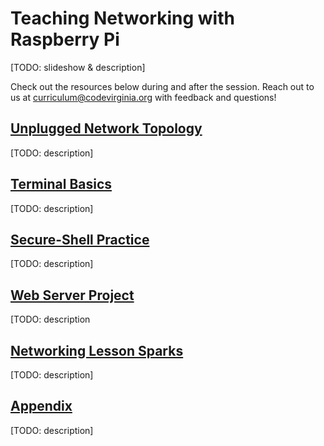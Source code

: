 <script>
    import {base} from '$app/paths'
</script>

# Teaching Networking with Raspberry Pi

[TODO: slideshow & description]

Check out the resources below during and after the session. Reach out to us at [curriculum@codevirginia.org]() with feedback and questions!

<!-- :::box -->
## [Unplugged Network Topology]({base}/unplugged-topology)

[TODO: description]

<!-- ::button[View Materials]{href="{base}/unplugged-topology/instructions"}
::button[View Sample Lesson Plan]{href="{base}/unplugged-topology/lesson-plan"}
::button[Print Sample Lesson Plan]{href="{base}/unplugged-topology/lesson-plan"} -->

<!-- ::: -->

<!-- :::box -->
## [Terminal Basics]({base}/terminal-basics)

[TODO: description]

<!-- ::button[View Materials]{href="{base}/terminal-basics/instructions"}
::button[View Sample Lesson Plan]{href="{base}/terminal-basics/lesson-plan"}
::button[Print Sample Lesson Plan]{href="{base}/terminal-basics/lesson-plan"} -->

<!-- ::: -->

<!-- :::box -->
## [Secure-Shell Practice]({base}/ssh-practice)

[TODO: description]

<!-- ::button[View Materials]{href="{base}/ssh-practice/instructions"}
::button[View Sample Lesson Plan]{href="{base}/ssh-practice/lesson-plan"}
::button[Print Sample Lesson Plan]{href="{base}/ssh-practice/lesson-plan"} -->

<!-- ::: -->

<!-- :::box -->
## [Web Server Project]({base}/web-server)

[TODO: description

<!-- ::button[View Materials]{href="{base}/web-server/instructions"}
::button[View Sample Lesson Plan]{href="{base}/web-server/lesson-plan"}
::button[Print Sample Lesson Plan]{href="{base}/web-server/lesson-plan"} -->

<!-- ::: -->

<!-- :::box -->
## [Networking Lesson Sparks]({base}/lesson-sparks)

[TODO: description]

<!-- ::button[View Materials]{href="{base}/lesson-sparks/instructions"}
::button[Lesson Spark Template] -->

<!-- ::: -->

<!-- :::box -->
## [Appendix]({base}/lesson-sparks)

[TODO: description]

<!-- ::button[View the Appendix]{href="{base}/appendix"} -->

<!-- ::: -->